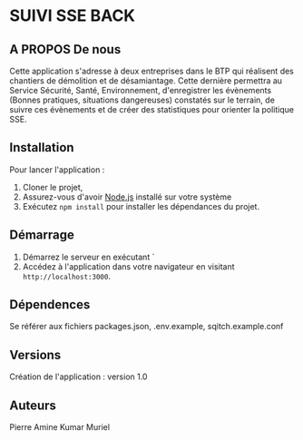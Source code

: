 # SUIVI SSE BACK

## A PROPOS De nous

Cette application s'adresse à deux entreprises dans le BTP qui réalisent des chantiers de démolition et de désamiantage.
Cette dernière permettra au Service Sécurité, Santé, Environnement, d'enregistrer les évènements (Bonnes pratiques, situations dangereuses) constatés sur le terrain, de suivre ces évènements et de créer des statistiques pour orienter la politique SSE.

## Installation

Pour lancer l'application :
1. Cloner le projet, 
2. Assurez-vous d'avoir [Node.js](https://nodejs.org/) installé sur votre système
3. Exécutez `npm install` pour installer les dépendances du projet.

## Démarrage

1. Démarrez le serveur en exécutant `
2. Accédez à l'application dans votre navigateur en visitant `http://localhost:3000`.

## Dépendences

Se référer aux fichiers packages.json, .env.example, sqitch.example.conf

## Versions

Création de l'application : version 1.0

## Auteurs

Pierre
Amine
Kumar
Muriel